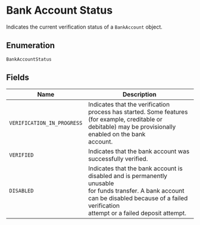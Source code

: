 <!-- Optimized: 2025-10-06 -->
<!-- RPM: 1.6.2.1.1.6.2.1_bank-account-status_20251006 -->
<!-- Session: E2E RPM DNA Application -->
<!-- AOM: RND (Reggie & Dro) -->
<!-- COI: TECHNOLOGY -->
<!-- RPM: HIGH -->
<!-- ACTION: BUILD -->


# Bank Account Status

Indicates the current verification status of a `BankAccount` object.

## Enumeration

`BankAccountStatus`

## Fields

| Name | Description |
|  --- | --- |
| `VERIFICATION_IN_PROGRESS` | Indicates that the verification process has started. Some features<br>(for example, creditable or debitable) may be provisionally enabled on the bank<br>account. |
| `VERIFIED` | Indicates that the bank account was successfully verified. |
| `DISABLED` | Indicates that the bank account is disabled and is permanently unusable<br>for funds transfer. A bank account can be disabled because of a failed verification<br>attempt or a failed deposit attempt. |
